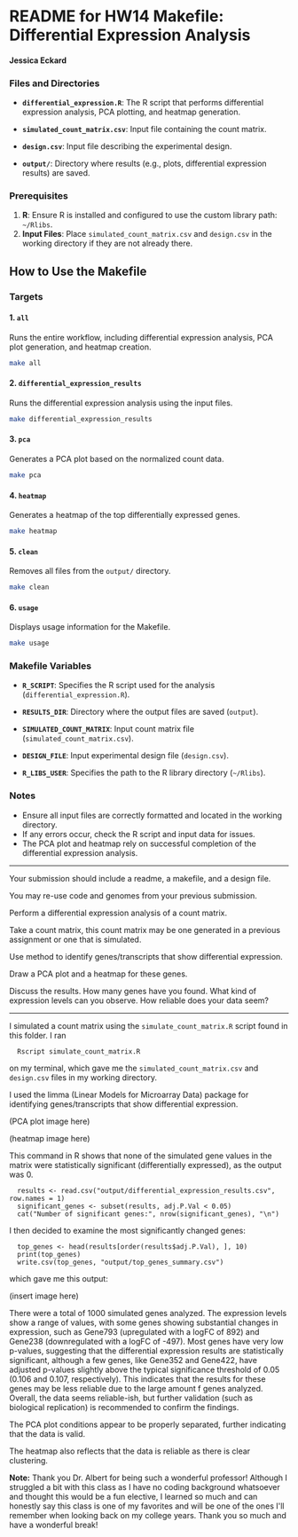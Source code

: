 # README for HW14 Makefile: Differential Expression Analysis

#### Jessica Eckard


### Files and Directories
- **`differential_expression.R`**: The R script that performs differential expression analysis, PCA plotting, and heatmap generation.

- **`simulated_count_matrix.csv`**: Input file containing the count matrix.

- **`design.csv`**: Input file describing the experimental design.

- **`output/`**: Directory where results (e.g., plots, differential expression results) are saved.

### Prerequisites

1. **R**: Ensure R is installed and configured to use the custom library path: `~/Rlibs`.
3. **Input Files**: Place `simulated_count_matrix.csv` and `design.csv` in the working directory if they are not already there.

## How to Use the Makefile

### Targets

#### 1. **`all`**
Runs the entire workflow, including differential expression analysis, PCA plot generation, and heatmap creation.
```bash
make all
```

#### 2. **`differential_expression_results`**
Runs the differential expression analysis using the input files.
```bash
make differential_expression_results
```


#### 3. **`pca`**
Generates a PCA plot based on the normalized count data.
```bash
make pca
```


#### 4. **`heatmap`**
Generates a heatmap of the top differentially expressed genes.
```bash
make heatmap
```


#### 5. **`clean`**
Removes all files from the `output/` directory.
```bash
make clean
```

#### 6. **`usage`**
Displays usage information for the Makefile.
```bash
make usage
```

### Makefile Variables
- **`R_SCRIPT`**: Specifies the R script used for the analysis (`differential_expression.R`).

- **`RESULTS_DIR`**: Directory where the output files are saved (`output`).

- **`SIMULATED_COUNT_MATRIX`**: Input count matrix file (`simulated_count_matrix.csv`).

- **`DESIGN_FILE`**: Input experimental design file (`design.csv`).

- **`R_LIBS_USER`**: Specifies the path to the R library directory (`~/Rlibs`).


### Notes
- Ensure all input files are correctly formatted and located in the working directory.
- If any errors occur, check the R script and input data for issues.
- The PCA plot and heatmap rely on successful completion of the differential expression analysis.

-------

Your submission should include a readme, a makefile, and a design file.

You may re-use code and genomes from your previous submission.

Perform a differential expression analysis of a count matrix.

Take a count matrix, this count matrix may be one generated in a previous assignment or one that is simulated.

Use method to identify genes/transcripts that show differential expression.

Draw a PCA plot and a heatmap for these genes.

Discuss the results. How many genes have you found. What kind of expression levels can you observe. How reliable does your data seem?

------

I simulated a count matrix using the `simulate_count_matrix.R` script found in this folder. I ran

      Rscript simulate_count_matrix.R

on my terminal, which gave me the `simulated_count_matrix.csv` and `design.csv` files in my working directory.

I used the limma (Linear Models for Microarray Data) package for identifying genes/transcripts that show differential expression.

(PCA plot image here)

(heatmap image here)

This command in R shows that none of the simulated gene values in the matrix were statistically significant (differentially expressed), as the output was 0.

      results <- read.csv("output/differential_expression_results.csv", row.names = 1)
      significant_genes <- subset(results, adj.P.Val < 0.05)
      cat("Number of significant genes:", nrow(significant_genes), "\n")

I then decided to examine the most significantly changed genes:

      top_genes <- head(results[order(results$adj.P.Val), ], 10)
      print(top_genes)
      write.csv(top_genes, "output/top_genes_summary.csv")

which gave me this output:

(insert image here)

There were a total of 1000 simulated genes analyzed. The expression levels show a range of values, with some genes showing substantial changes in expression, such as Gene793 (upregulated with a logFC of 892) and Gene238 (downregulated with a logFC of -497). Most genes have very low p-values, suggesting that the differential expression results are statistically significant, although a few genes, like Gene352 and Gene422, have adjusted p-values slightly above the typical significance threshold of 0.05 (0.106 and 0.107, respectively). This indicates that the results for these genes may be less reliable due to the large amount f genes analyzed. Overall, the data seems reliable-ish, but further validation (such as biological replication) is recommended to confirm the findings.

The PCA plot conditions appear to be properly separated, further indicating that the data is valid.

The heatmap also reflects that the data is reliable as there is clear clustering. 


**Note:** Thank you Dr. Albert for being such a wonderful professor! Although I struggled a bit with this class as I have no coding background whatsoever and thought this would be a fun elective, I learned so much and can honestly say this class is one of my favorites and will be one of the ones I'll remember when looking back on my college years. Thank you so much and have a wonderful break!
